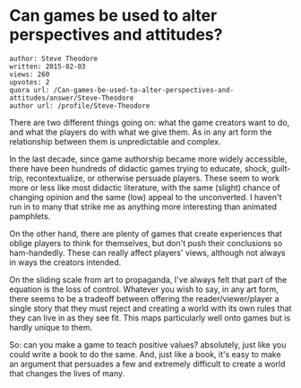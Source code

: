 # Can games be used to alter perspectives and attitudes?

	author: Steve Theodore
	written: 2015-02-03
	views: 260
	upvotes: 2
	quora url: /Can-games-be-used-to-alter-perspectives-and-attitudes/answer/Steve-Theodore
	author url: /profile/Steve-Theodore


There are two different things going on: what the game creators want to do, and what the players do with what we give them. As in any art form the relationship between them is unpredictable and complex. 

In the last decade, since game authorship became more widely accessible, there have been hundreds of didactic games trying to educate, shock, guilt-trip, recontextualize, or otherwise persuade players. These seem to work more or less like most didactic literature, with the same (slight) chance of changing opinion and the same (low) appeal to the unconverted. I haven't run in to many that strike me as anything more interesting than animated pamphlets.

On the other hand, there are plenty of games that create experiences that oblige players to think for themselves, but don't push their conclusions so ham-handedly. These can really affect players' views, although not always in ways the creators intended. 

On the sliding scale from art to propaganda, I've always felt that part of the equation is the loss of control. Whatever you wish to say, in any art form, there seems to be a tradeoff between offering the reader/viewer/player a single story that they must reject and creating a world with its own rules that they can live in as they see fit. This maps particularly well onto games but is hardly unique to them.

So: can you make a game to teach positive values? absolutely, just like you could write a book to do the same. And, just like a book, it's easy to make an argument that persuades a few and extremely difficult to create a world that changes the lives of many.

